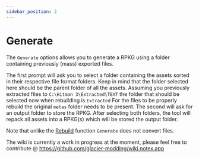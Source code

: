 ```yaml
---
sidebar_position: 2
---
```


# Generate

The `Generate` options allows you to generate a RPKG using a folder containing previously (mass) exported files.

The first prompt will ask you to select a folder containing the assets sorted in their respective file format folders. Keep in mind that the folder selected here should be the parent folder of all the assets. Assuming you previously extracted files to `C:\Hitman 3\Extracted\TEXT` the folder that should be selected now when rebuilding is `Extracted` For the files to be properly rebuild the original `metas` folder needs to be present. The second will ask for an output folder to store the RPKG.
After selecting both folders, the tool will repack all assets into a RPKG(s) which will be stored the output folder.

Note that unlike the [Rebuild](https://wiki.notex.app/rpkg/gui/rebuild) function `Generate` does not convert files.

The wiki is currently a work in progress at the moment, please feel free to contribute @ https://github.com/glacier-modding/wiki.notex.app

